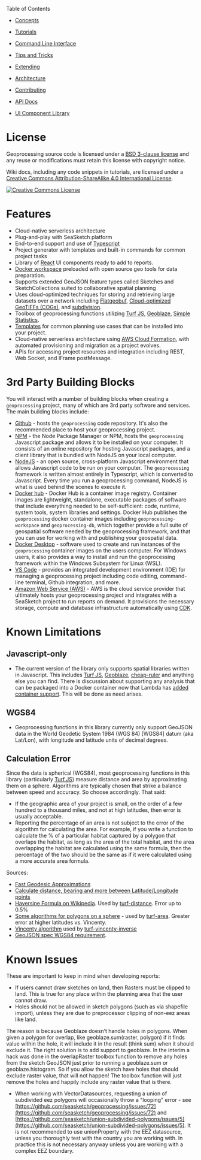 Table of Contents

* [Concepts](Concepts)
* [Tutorials](Tutorials)
* [Command Line Interface](CLI)
* [Tips and Tricks](Tipsandtricks)
* [Extending](Extending)
* [Architecture](Architecture)
* [Contributing](Contributing)

* [API Docs](https://seasketch.github.io/geoprocessing/api)
* [UI Component Library](https://seasketch.github.io/geoprocessing/storybook)

# License

Geoprocessing source code is licensed under a [BSD 3-clause license](../../LICENSE) and any reuse or modifications must retain this license with copyright notice.

Wiki docs, including any code snippets in tutorials, are licensed under a <a rel="license" href="http://creativecommons.org/licenses/by-sa/4.0/">Creative Commons Attribution-ShareAlike 4.0 International License</a>.

<a rel="license" href="http://creativecommons.org/licenses/by-sa/4.0/"><img alt="Creative Commons License" style="border-width:0" src="https://i.creativecommons.org/l/by-sa/4.0/88x31.png" /></a>

# Features

* Cloud-native serverless architecture
* Plug-and-play with SeaSketch platform
* End-to-end support and use of [Typescript](https://www.typescriptlang.org/)
* Project generator with templates and built-in commands for common project tasks
* Library of [React](https://reactjs.org/) UI components ready to add to reports.
* [Docker workspace](https://hub.docker.com/u/seasketch) preloaded with open source geo tools for data preparation.
* Supports extended GeoJSON feature types called Sketches and SketchCollections suited to collaborative spatial planning
* Uses cloud-optimized techniques for storing and retrieving large datasets over a network including [Flatgeobuf](https://flatgeobuf.org/), [Cloud-optimized GeoTIFFs (COGs)](https://www.cogeo.org/), and [subdivision](https://github.com/seasketch/union-subdivided-polygons).
* Toolbox of geoprocessing functions utilizing [Turf JS](http://turfjs.org/), [Geoblaze](https://geoblaze.io/), [Simple Statistics](https://simplestatistics.org/).
* [Templates](#Templates) for common planning use cases that can be installed into your project.
* Cloud-native serverless architecture using [AWS Cloud Formation](https://aws.amazon.com/cloudformation/), with automated provisioning and migration as a project evolves.
* APIs for accessing project resources and integration including REST, Web Socket, and IFrame postMessage.

# 3rd Party Building Blocks

You will interact with a number of building blocks when creating a `geoprocessing` project, many of which are 3rd party software and services. The main building blocks include:

* [Github](https://github.com/seasketch/geoprocessing) - hosts the `geoprocessing` code repository.  It's also the recommended place to host your geoprocessing project.
* [NPM](https://www.npmjs.com/package/@seasketch/geoprocessing) - the Node Package Manager or NPM, hosts the `geoprocessing` Javascript package and allows it to be installed on your computer. It consists of an online repository for hosting Javascript packages, and a client library that is bundled with NodeJS on your local computer.
* [NodeJS](https://nodejs.org/en/) - an open source, cross-platform Javascript environment that allows Javascript code to be run on your computer.  The `geoprocessing` framework is written almost entirely in Typescript, which is converted to Javascript.  Every time you run a geoprocessing command, NodeJS is what is used behind the scenes to execute it.
* [Docker hub](https://hub.docker.com/repository/docker/seasketch) - Docker Hub is a container image registry.  Container images are lightweight, standalone, executable packages of software that include everything needed to be self-sufficient: code, runtime, system tools, system libraries and settings.  Docker Hub publishes the `geoprocessing` docker container images including `geoprocessing-workspace` and `geoprocessing-db`, which together provide a full suite of geospatial software needed by the geoprocessing framework, and that you can use for working with and publishing your geospatial data.
* [Docker Desktop](https://www.docker.com/products/docker-desktop/) - software used to create and run instances of the `geoprocessing` container images on the users computer.  For Windows users, it also provides a way to install and run the geoprocessing framework within the Windows Subsystem for Linux (WSL).
* [VS Code](https://code.visualstudio.com/) - provides an integrated development environment (IDE) for managing a geoprocessing project including code editing, command-line terminal, Github integration, and more.
* [Amazon Web Service (AWS)](https://aws.amazon.com/what-is-aws/) - AWS is the cloud service provider that ultimately hosts your geoprocessing project and integrates with a SeaSketch project to run reports on demand.  It provisions the necessary storage, compute and database infrastructure automatically using [CDK](https://aws.amazon.com/cdk/).

# Known Limitations

## Javascript-only

* The current version of the library only supports spatial libraries written in Javascript.  This includes [Turf JS](http://turfjs.org/), [Geoblaze](https://geoblaze.io/), [cheap-ruler](https://github.com/mapbox/cheap-ruler) and anything else you can find.  There is discussion about supporting any analysis that can be packaged into a Docker container now that Lambda has [added container support](https://aws.amazon.com/blogs/aws/new-for-aws-lambda-container-image-support/).  This will be done as need arises.

## WGS84

* Geoprocessing functions in this library currently only support GeoJSON data in the World Geodetic System 1984 (WGS 84) [WGS84] datum (aka Lat/Lon), with longitude and latitude units of decimal degrees.

## Calculation Error

Since the data is spherical (WGS84), most geoprocessing functions in this library (particularly [Turf.JS](http://turfjs.org/docs/#distance)) measure distance and area by approximating them on a sphere.  Algorithms are typically chosen that strike a balance between speed and accuracy.  So choose accordingly.  That said:

- If the geographic area of your project is small, on the order of a few hundred to a thousand miles, and not at high latitudes, then error is usually acceptable.
- Reporting the percentage of an area is not subject to the error of the algorithm for calculating the area.  For example, if you write a function to calculate the % of a particular habitat captured by a polygon that overlaps the habitat, as long as the area of the total habitat, and the area overlapping the habitat are calculated using the same formula, then the percentage of the two should be the same as if it were calculated using a more accurate area formula.

Sources:

* [Fast Geodesic Approximations](https://blog.mapbox.com/fast-geodesic-approximations-with-cheap-ruler-106f229ad016)
* [Calculate distance, bearing and more between Latitude/Longitude points](https://www.movable-type.co.uk/scripts/latlong.html)
* [Haversine Formula on Wikipedia](https://en.wikipedia.org/wiki/Haversine_formula).  Used by [turf-distance](https://github.com/Turfjs/turf/tree/master/packages/turf-distance).  Error up to 0.5%
* [Some algorithms for polygons on a sphere](https://sgp1.digitaloceanspaces.com/proletarian-library/books/5cc63c78dc09ee09864293f66e2716e2.pdf) - used by [turf-area](http://turfjs.org/docs/#area).  Greater error at higher latitudes vs. Vincenty.
* [Vincenty algorithm](https://en.wikipedia.org/wiki/Vincenty%27s_formulae) used by [turf-vincenty-inverse](https://github.com/Turfjs/turf-vincenty-inverse)
* [GeoJSON spec WGS84 requirement](https://datatracker.ietf.org/doc/html/rfc7946#section-4).

# Known Issues

These are important to keep in mind when developing reports:

* If users cannot draw sketches on land, then Rasters must be clipped to land.  This is true for any place within the planning area that the user cannot draw.
* Holes should not be allowed in sketch polygons (such as via shapefile import), unless they are due to preprocessor clipping of non-eez areas like land.

The reason is because Geoblaze doesn’t handle holes in polygons.  When given a polygon for overlap, like geoblaze.sum(raster, polygon) if it finds value within the hole, it will include it in the result (think sum) when it should exclude it.
The right solution is to add support to geoblaze.  In the interim a hack was done in the overlapRaster toolbox function to remove any holes from the sketch GeoJSON just prior to running a geoblaze.sum or geoblaze.histogram.
So if you allow the sketch have holes that should exclude raster value, that will not happen!  The toolbox function will just remove the holes and happily include any raster value that is there.

* When working with VectorDatasources, requesting a union of subdivided eez polygons will occasionally throw a "looping" error - see [https://github.com/seasketch/geoprocessing/issues/72](https://github.com/seasketch/geoprocessing/issues/72) and [https://github.com/seasketch/union-subdivided-polygons/issues/5](https://github.com/seasketch/union-subdivided-polygons/issues/5).  It is not recommended to use unionProperty with the EEZ datasource, unless you thoroughly test with the country you are working with.  In practice this is not necessary anyway unless you are working with a complex EEZ boundary.